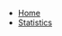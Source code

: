 

- [Home](obsidian://open?vault=Bookd-Planning&file=Pages%2FHome%2F(PAGE_SPEC)%20Home%20Page)
- [Statistics](obsidian://open?vault=Bookd-Planning&file=Pages%2FStatistics%2F(PAGE_SPEC)%20StatisticsPage)
